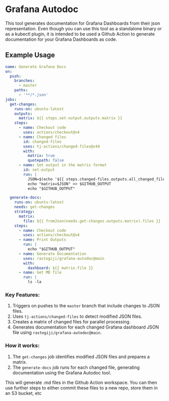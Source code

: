 # Grafana Autodoc
This tool generates documentation for Grafana Dashboards from their json representation. Even though you can use this tool as a standalone binary or as a kubectl plugin, it is intended to be used a Github Action to generate documentation for your Grafana Dashboards as code.

## Example Usage
```yaml
name: Generate Grafana Docs
on:
  push:
    branches:
      - master
    paths:
      - '**/*.json'
jobs:
  get-changes:
    runs-on: ubuntu-latest
    outputs:
      matrix: ${{ steps.set-output.outputs.matrix }}
    steps:
      - name: Checkout code
        uses: actions/checkout@v4
      - name: Changed files
        id: changed-files
        uses: tj-actions/changed-files@v44
        with:
          matrix: true
          quotepath: false
      - name: Set output in the matrix format
        id: set-output
        run: |
          JSON=$(echo '${{ steps.changed-files.outputs.all_changed_files }}' | jq -c '{files: .}')
          echo "matrix=$JSON" >> $GITHUB_OUTPUT
          echo "$GITHUB_OUTPUT"

  generate-docs:
    runs-on: ubuntu-latest
    needs: get-changes
    strategy:
      matrix:
        file: ${{ fromJson(needs.get-changes.outputs.matrix).files }}
    steps:
      - name: Checkout code
        uses: actions/checkout@v4
      - name: Print Outputs
        run: |
          echo "$GITHUB_OUTPUT"
      - name: Generate Documentation
        uses: rastogiji/grafana-autodoc@main
        with:
          dashboard: ${{ matrix.file }}
      - name: Get MD file
        run: |
          ls -la
```

### Key Features:

1. Triggers on pushes to the `master` branch that include changes to JSON files.
2. Uses `tj-actions/changed-files` to detect modified JSON files.
3. Creates a matrix of changed files for parallel processing.
4. Generates documentation for each changed Grafana dashboard JSON file using `rastogiji/grafana-autodoc@main`.

### How it works:

1. The `get-changes` job identifies modified JSON files and prepares a matrix.
2. The `generate-docs` job runs for each changed file, generating documentation using the Grafana Autodoc tool.

This will generate <dashboard-name>.md files in the Github Action workspace. You can then use further steps to either commit these files to a new repo, store them in an S3 bucket, etc

